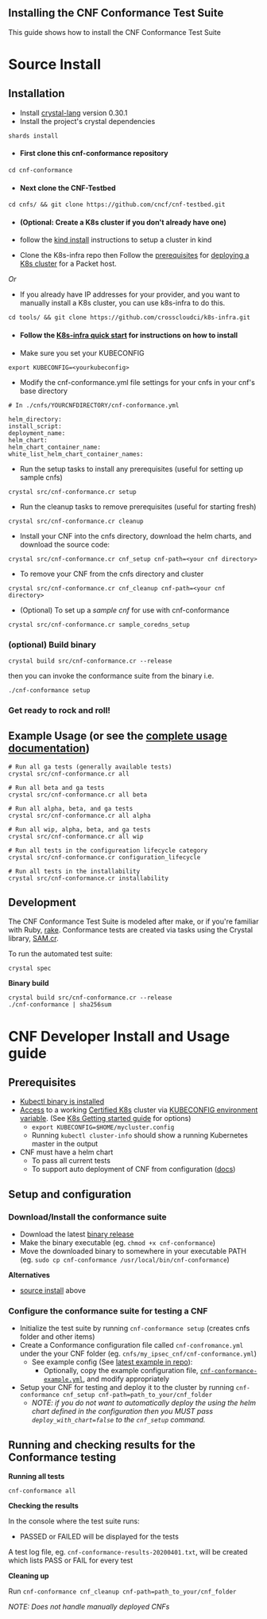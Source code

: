Installing the CNF Conformance Test Suite
---

This guide shows how to install the CNF Conformance Test Suite


# Source Install

## Installation
  * Install [crystal-lang](https://crystal-lang.org/install/) version 0.30.1
  * Install the project's crystal dependencies
  ```
  shards install
  ```
  * #### First clone this cnf-conformance repository 
  ```
  cd cnf-conformance
  ```
  * #### Next clone the CNF-Testbed 
  ```
  cd cnfs/ && git clone https://github.com/cncf/cnf-testbed.git
  ```
  * #### (Optional: Create a K8s cluster if you don't already have one)

  * follow the [kind install](KIND-INSTALL.md) instructions to setup a cluster in kind


  * Clone the K8s-infra repo then Follow the [prerequisites](https://github.com/cncf/cnf-testbed/tree/master/tools#pre-requisites) for [deploying a K8s cluster](https://github.com/cncf/cnf-testbed/tree/master/tools#deploying-a-kubernetes-cluster-using-the-makefile--ci-tools)  for a Packet host. 

  *Or* 
  * If you already have IP addresses for your provider, and you want to manually install a K8s cluster, you can use k8s-infra to do this.
  ```
  cd tools/ && git clone https://github.com/crosscloudci/k8s-infra.git
  ```
  * #### Follow the [K8s-infra quick start](https://github.com/crosscloudci/k8s-infra/blob/master/README.md#quick-start) for instructions on how to install

  * Make sure you set your KUBECONFIG
  ```
  export KUBECONFIG=<yourkubeconfig>
  ```
  * Modify the cnf-conformance.yml file settings for your cnfs in your cnf's base directory 
  ```
  # In ./cnfs/YOURCNFDIRECTORY/cnf-conformance.yml
  
helm_directory: 
install_script: 
deployment_name: 
helm_chart: 
helm_chart_container_name: 
white_list_helm_chart_container_names: 
  ```

  * Run the setup tasks to install any prerequisites (useful for setting up sample cnfs)
  ``` 
  crystal src/cnf-conformance.cr setup
  ```
  * Run the cleanup tasks to remove prerequisites (useful for starting fresh)
  ``` 
  crystal src/cnf-conformance.cr cleanup
  ```
  * Install your CNF into the cnfs directory, download the helm charts, and download the source code:
  ```
  crystal src/cnf-conformance.cr cnf_setup cnf-path=<your cnf directory>
  ```
  * To remove your CNF from the cnfs directory and cluster
  ```
  crystal src/cnf-conformance.cr cnf_cleanup cnf-path=<your cnf directory>
  ```
  * (Optional) To set up a *sample cnf* for use with cnf-conformance
  ``` 
  crystal src/cnf-conformance.cr sample_coredns_setup
  ```
### (optional) Build binary

```
crystal build src/cnf-conformance.cr --release
```

then you can invoke the conformance suite from the binary i.e.

```
./cnf-conformance setup
```



### Get ready to rock and roll! 

## Example Usage (or see the [complete usage documentation](https://github.com/cncf/cnf-conformance/blob/master/USAGE.md))
  ```
  # Run all ga tests (generally available tests)
  crystal src/cnf-conformance.cr all 
  
  # Run all beta and ga tests
  crystal src/cnf-conformance.cr all beta
  
  # Run all alpha, beta, and ga tests
  crystal src/cnf-conformance.cr all alpha
  
  # Run all wip, alpha, beta, and ga tests
  crystal src/cnf-conformance.cr all wip
  
  # Run all tests in the configureation lifecycle category
  crystal src/cnf-conformance.cr configuration_lifecycle 
  
  # Run all tests in the installability
  crystal src/cnf-conformance.cr installability 
  ```

## Development
  The CNF Conformance Test Suite is modeled after make, or if you're familiar with Ruby, [rake](https://github.com/ruby/rake). Conformance tests are created via tasks using the Crystal library, [SAM.cr](https://github.com/imdrasil/sam.cr). 

  To run the automated test suite:
  ``` 
  crystal spec
  ```

**Binary build**

```
crystal build src/cnf-conformance.cr --release
./cnf-conformance | sha256sum
```

# CNF Developer Install and Usage guide

## Prerequisites

- [Kubectl binary is installed](https://kubernetes.io/docs/tasks/tools/install-kubectl/)
- [Access](https://kubernetes.io/docs/tasks/access-application-cluster/access-cluster/) to a working [Certified K8s](https://cncf.io/ck) cluster via [KUBECONFIG environment variable](https://kubernetes.io/docs/tasks/access-application-cluster/configure-access-multiple-clusters/#set-the-kubeconfig-environment-variable). (See [K8s Getting started guide](https://kubernetes.io/docs/setup/) for options)
    - `export KUBECONFIG=$HOME/mycluster.config`
    - Running `kubectl cluster-info` should show a running Kubernetes master in the output
- CNF must have a helm chart
  - To pass all current tests
  - To support auto deployment of CNF from configuration ([docs](https://github.com/cncf/cnf-conformance/blob/master/CNF_CONFORMANCE_YML_USAGE.md))


## Setup and configuration

### Download/Install the conformance suite

- Download the latest [binary release](https://github.com/cncf/cnf-conformance/releases)
- Make the binary executable (eg. `chmod +x cnf-conformance`)
- Move the downloaded binary to somewhere in your executable PATH (eg. `sudo cp cnf-conformance /usr/local/bin/cnf-conformance`)

 **Alternatives**

- [source install](https://github.com/cncf/cnf-conformance/blob/master/INSTALL.md#source-install) above


### Configure the conformance suite for testing a CNF
- Initialize the test suite by running `cnf-conformance setup` (creates cnfs folder and other items)
- Create a Conformance configuration file called `cnf-confromance.yml` under the your CNF folder (eg. `cnfs/my_ipsec_cnf/cnf-conformance.yml`)
  - See example config (See [latest example in repo](https://github.com/cncf/cnf-conformance/blob/master/cnf-conformance.example.yml)): 
    - Optionally, copy the example configuration file, [`cnf-conformance-example.yml`](https://github.com/cncf/cnf-conformance/blob/master/cnf-conformance.example.yml), and modify appropriately
- Setup your CNF for testing and deploy it to the cluster by running `cnf-conformance cnf_setup cnf-path=path_to_your/cnf_folder`
    - _NOTE: if you do not want to automatically deploy the using the helm chart defined in the configuration then you MUST pass `deploy_with_chart=false` to the `cnf_setup` command._


## Running and checking results for the Conformance testing


**Running all tests**

```
cnf-conformance all
```

**Checking the results**

In the console where the test suite runs:
- PASSED or FAILED will be displayed for the tests

A test log file, eg. `cnf-conformance-results-20200401.txt`, will be created which lists PASS or FAIL for every test

**Cleaning up**

Run `cnf-conformance cnf_cleanup cnf-path=path_to_your/cnf_folder` 

_NOTE: Does not handle manually deployed CNFs_


